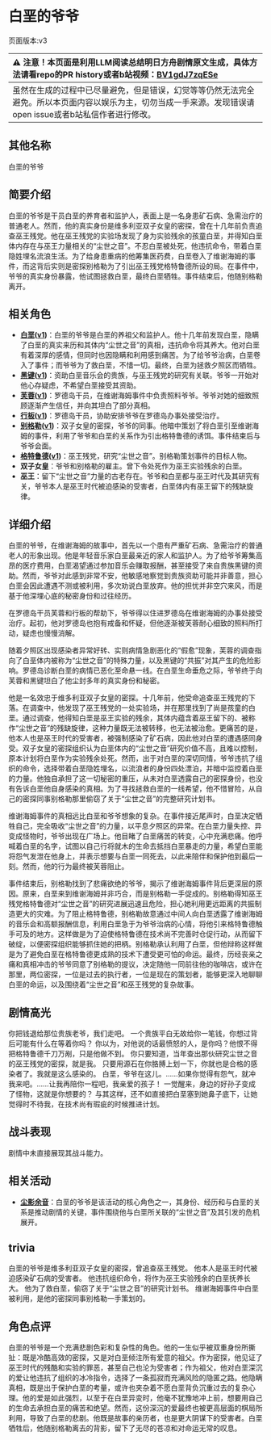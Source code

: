 # 白垩的爷爷
页面版本:v3
 

| :warning: 注意！本页面是利用LLM阅读总结明日方舟剧情原文生成，具体方法请看repo的PR history或者b站视频：[BV1gdJ7zqESe](https://www.bilibili.com/video/BV1gdJ7zqESe/)         |
|:----------------------------|
| 虽然在生成的过程中已尽量避免，但是错误，幻觉等等仍然无法完全避免。所以本页面内容以娱乐为主，切勿当成一手来源。发现错误请open issue或者b站私信作者进行修改。|



## 其他名称
白垩的爷爷
## 简要介绍
白垩的爷爷是干员白垩的养育者和监护人，表面上是一名身患矿石病、急需治疗的普通老人。然而，他的真实身份是维多利亚双子女皇的密探，曾在十几年前负责追查巫王残党。他在巫王残党的实验场发现了身为实验残余的孩童白垩，并得知白垩体内存在与巫王力量相关的“尘世之音”。不忍白垩被处死，他违抗命令，带着白垩隐姓埋名流浪生活。为了给身患重病的他筹集医药费，白垩卷入了维谢海姆的事件，而这背后实则是密探别格勒为了引出巫王残党格特鲁德所设的局。在事件中，爷爷的真实身份暴露，他试图拯救白垩，最终白垩牺牲。事件结束后，他随别格勒离开。
## 相关角色
-   **[白垩](extended_char_bai_e.md)([v1](../chars/extended_char_bai_e.md))**：白垩的爷爷是白垩的养祖父和监护人。他十几年前发现白垩，隐瞒了白垩的真实来历和其体内“尘世之音”的真相，违抗命令将其养大。他对白垩有着深厚的感情，但同时也因隐瞒和利用感到痛苦。为了给爷爷治病，白垩卷入了事件；而爷爷为了救白垩，不惜一切。最终，白垩为拯救夕照区而牺牲。
-   **[黑键](char_4046_ebnhlz.md)([v1](../chars/char_4046_ebnhlz.md))**：资助白垩音乐会的贵族，与巫王残党的研究有关联。爷爷一开始对他心存疑虑，不希望白垩接受其资助。
-   **[芙蓉](char_120_hibisc.md)([v1](../chars/char_120_hibisc.md))**：罗德岛干员，在维谢海姆事件中负责照料爷爷。爷爷对她的细致照顾逐渐产生信任，并向其坦白了部分真相。
-   **[行板](extended_char_xing_ban.md)([v1](../chars/extended_char_xing_ban.md))**：罗德岛干员，协助安排爷爷在罗德岛办事处接受治疗。
-   **[别格勒](extended_char_bie_ge_lei.md)([v1](../chars/extended_char_bie_ge_lei.md))**：双子女皇的密探，爷爷的同事。他暗中策划了将白垩引至维谢海姆的事件，利用了爷爷和白垩的关系作为引出格特鲁德的诱饵。事件结束后与爷爷会面。
-   **[格特鲁德](extended_char_ge_te_lu_de.md)([v1](../chars/extended_char_ge_te_lu_de.md))**：巫王残党，研究“尘世之音”。别格勒策划事件的目标人物。
-   **双子女皇**：爷爷和别格勒的雇主。曾下令处死作为巫王实验残余的白垩。
-   **巫王**：留下“尘世之音”力量的古老存在。爷爷和白垩都与巫王时代及其研究有关，爷爷本人是巫王时代被迫感染的受害者，白垩体内有巫王留下的残缺旋律。
## 详细介绍
白垩的爷爷，在维谢海姆的故事中，首先以一个患有严重矿石病、急需治疗的普通老人的形象出现。他是年轻音乐家白垩最亲近的家人和监护人。为了给爷爷筹集高昂的医疗费用，白垩渴望通过参加音乐会赚取报酬，甚至接受了来自贵族黑键的资助。然而，爷爷对此感到非常不安，他敏感地察觉到贵族资助可能并非善意，担心白垩会因此遭遇不测或被利用，多次劝说白垩放弃。他的担忧并非空穴来风，而是基于他深埋心底的秘密身份和过往经历。

在罗德岛干员芙蓉和行板的帮助下，爷爷得以住进罗德岛在维谢海姆的办事处接受治疗。起初，他对罗德岛也抱有戒备和怀疑，但他逐渐被芙蓉耐心细致的照料所打动，疑虑也慢慢消解。

随着夕照区出现感染者异常好转、实则病情急剧恶化的“假愈”现象，芙蓉的调查指向了白垩体内被称为“尘世之音”的特殊力量，以及黑键的“共振”对其产生的危险影响。罗德岛诊断白垩的病情已恶化至命悬一线。在白垩生命垂危之际，爷爷终于向芙蓉和黑键坦白了他尘封多年的真实身份和秘密。

他是一名效忠于维多利亚双子女皇的密探。十几年前，他受命追查巫王残党的下落。在调查中，他发现了巫王残党的一处实验场，并在那里找到了尚是孩童的白垩。通过调查，他得知白垩是巫王实验的残余，其体内蕴含着巫王留下的、被称作“尘世之音”的残缺旋律，这种力量既无法被转移，也无法被治愈。更痛苦的是，他本人也是巫王时代的受害者，被强制感染了矿石病，因此他对白垩的遭遇感同身受。双子女皇的密探组织认为白垩体内的“尘世之音”研究价值不高，且难以控制，原本计划将白垩作为实验残余处死。然而，出于对白垩的深切同情，爷爷违抗了组织的命令，选择带着白垩隐姓埋名，以流浪者的身份四处漂泊，并暗中监控着白垩的力量。他独自承担了这一切秘密的重压，从未对白垩透露自己的密探身份，也没有告诉白垩他自身感染的真相。为了寻找拯救白垩的一线希望，他不惜冒险，从自己的密探同事别格勒那里偷窃了关于“尘世之音”的完整研究计划书。

维谢海姆事件的真相远比白垩和爷爷想象的复杂。在事件接近尾声时，白垩决定牺牲自己，完全吸收“尘世之音”的力量，以平息夕照区的异常。在白垩力量失控、异变成怪物时，爷爷出现在广场上。他目睹了白垩痛苦的转变，心中充满悲痛。他呼喊着白垩的名字，试图以自己行将就木的生命去抵挡白垩暴走的力量，希望白垩能将怨气发泄在他身上，并表示想要与白垩一同死去，以此来陪伴和保护他到最后一刻。然而，他的行为最终被芙蓉阻止。

事件结束后，别格勒找到了悲痛欲绝的爷爷，揭示了维谢海姆事件背后更深层的原因。原来，白垩来到维谢海姆并非巧合，而是别格勒一手促成的。别格勒得知巫王残党格特鲁德对“尘世之音”的研究进展迅速且危险，担心她利用更远距离的共振制造更大的灾难。为了阻止格特鲁德，别格勒故意通过中间人向白垩透露了维谢海姆的音乐会和高额报酬信息，利用白垩急于为爷爷治病的心情，将他引来格特鲁德触手可及的地方。这样做是为了迫使格特鲁德在技术尚不完善时仓促行动，从而留下破绽，以便密探组织能够抓住她的把柄。别格勒承认利用了白垩，但他辩称这样做是为了避免白垩在格特鲁德更成熟的技术下遭受更可怕的命运。最终，历经丧亲之痛和真相冲击的爷爷同意了别格勒的提议，决定随他一同前往他的咖啡店，或许在那里，两位密探，一位是过去的执行者，一位是现在的策划者，能够更深入地聊聊白垩的命运，以及围绕着“尘世之音”和巫王残党的复杂故事。
## 剧情高光
你把钱退给那位贵族老爷，我们走吧。 一个贵族平白无故给你一笔钱，你想过背后可能有什么在等着你吗？
你以为，对他说的话最愤怒的人，是你吗？他恨不得把格特鲁德千刀万剐，只是他做不到。
你只要知道，当年查出那伙研究尘世之音的巫王残党的密探，就是我。
只要用源石在你胳膊上划一下，你就也是合格的感染者了。我就是这么感染的。
白垩，爷爷在这儿。……如果你觉得有怨气，就冲我来吧。……让我再陪你一程吧，我亲爱的孩子！
一觉醒来，身边的好孙子变成了怪物，这就是你想要的？ 与其这样，还不如直接把白垩塞到她鼻子底下，让她觉得时不待我，在技术尚有瑕疵的时候推进计划。
## 战斗表现
剧情中未直接展现其战斗能力。
## 相关活动
-   **[尘影余音](../stories/act18side.md)**：白垩的爷爷是该活动的核心角色之一，其身份、经历和与白垩的关系是推动剧情的关键，事件围绕他与白垩所关联的“尘世之音”及其引发的危机展开。
## trivia
白垩的爷爷是维多利亚双子女皇的密探，曾追查巫王残党。
他本人是巫王时代被迫感染矿石病的受害者。
他违抗组织命令，将作为巫王实验残余的白垩抚养长大。
他为了救白垩，偷窃了关于“尘世之音”的研究计划书。
维谢海姆事件中白垩被利用，是他的密探同事别格勒一手策划的。
## 角色点评
白垩的爷爷是一个充满悲剧色彩和复杂性的角色。他的一生似乎被双重身份所撕扯：既是冷酷高效的密探，又是对白垩倾注所有爱意的祖父。作为密探，他见证了巫王时代的残酷和实验的罪恶，甚至自己也沦为受害者；作为祖父，他对白垩深沉的爱让他违抗了组织的冰冷指令，选择了一条孤寂而充满风险的隐匿之路。他隐瞒真相，既是出于保护白垩的考量，或许也夹杂着不愿白垩背负沉重过去的复杂心理。他的爱是如此强烈，以至于在白垩异变时，他毫不犹豫地冲上前，想要用自己的生命去承担白垩的痛苦和绝望。然而，这份深沉的爱最终也被更高层面的棋局所利用，导致了白垩的悲剧。他既是故事的亲历者，也是更大阴谋下的受害者。白垩牺牲后，他随别格勒离去的背影，留下了无尽的苍凉和对命运无常的叹息。